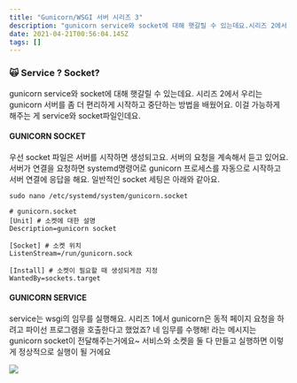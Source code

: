 ```yaml
---
title: "Gunicorn/WSGI 서버 시리즈 3"
description: "gunicorn service와 socket에 대해 햇갈릴 수 있는데요.시리즈 2에서 우리는 gunicorn 서버를 좀 더 편리하게 시작하고 중단하는 방법을 배웠어요. 이걸 가능하게 해주는 게 service와 socket파일인데요.우선 socket 파일은 서버를 시작하"
date: 2021-04-21T00:56:04.145Z
tags: []
---
```

### 🙀 Service ? Socket?
gunicorn service와 socket에 대해 햇갈릴 수 있는데요.
시리즈 2에서 우리는 gunicorn 서버를 좀 더 편리하게 시작하고 중단하는 방법을 배웠어요. 이걸 가능하게 해주는 게 service와 socket파일인데요.

#### GUNICORN SOCKET
우선 socket 파일은 서버를 시작하면 생성되고요. 서버의 요청을 계속해서 듣고 있어요. 서버가 연결을 요청하면 systemd명령어로 gunicorn 프로세스를 자동으로 시작하고 서버 연결에 응답을 해요.
일반적인 socket 세팅은 아래와 같아요.
```
sudo nano /etc/systemd/system/gunicorn.socket

# gunicorn.socket
[Unit] # 소켓에 대한 설명
Description=gunicorn socket

[Socket] # 소켓 위치
ListenStream=/run/gunicorn.sock

[Install] # 소켓이 필요할 때 생성되게끔 지정
WantedBy=sockets.target
```
#### GUNICORN SERVICE
service는 wsgi의 임무를 실행해요. 시리즈 1에서 gunicorn은 동적 페이지 요청을 하려고 파이선 프로그램을 호출한다고 했었죠? 
네 임무를 수행해! 라는 메시지는 gunicorn socket이 전달해주는거에요~
서비스와 소켓을 둘 다 만들고 실행하면 이렇게 정상적으로 실행이 될 거에요

![](/images/fc3aa629-7ba1-47d3-9704-2c3664a15b15-image.png)
